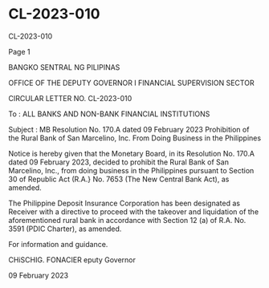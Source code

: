 # CL-2023-010

CL-2023-010

Page 1

BANGKO SENTRAL NG PILIPINAS

OFFICE OF THE DEPUTY GOVERNOR I FINANCIAL SUPERVISION SECTOR

CIRCULAR LETTER NO. CL-2023-010

To : ALL BANKS AND NON-BANK FINANCIAL INSTITUTIONS

Subject : MB Resolution No. 170.A dated 09 February 2023 Prohibition of the Rural Bank of San Marcelino, Inc. From Doing Business in the Philippines

Notice is hereby given that the Monetary Board, in its Resolution No. 170.A dated 09 February 2023, decided to prohibit the Rural Bank of San Marcelino, Inc., from doing business in the Philippines pursuant to Section 30 of Republic Act (R.A.} No. 7653 (The New Central Bank Act), as amended.

The Philippine Deposit Insurance Corporation has been designated as Receiver with a directive to proceed with the takeover and liquidation of the aforementioned rural bank in accordance with Section 12 (a) of R.A. No. 3591 (PDIC Charter), as amended.

For information and guidance.

CHiSCHIG. FONACIER eputy Governor

09 February 2023